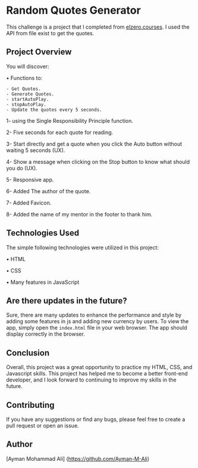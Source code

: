 # Random Quotes Generator

This challenge is a project that I completed from [elzero.courses]([https://www.elzero.courses/]). 
I used the API from file exist to get the quotes.

## Project Overview

You will discover:

•  Functions to:

    - Get Quotes.
    - Generate Quotes.
    - startAutoPlay.
    - stopAutoPlay.
    - Update the quotes every 5 seconds.


1- using the Single Responsibility Principle function.

2- Five seconds for each quote for reading.

3- Start directly and get a quote when you click the Auto button without waiting 5 seconds (UX).

4- Show a message when clicking on the Stop button to know what should you do (UX).

5- Responsive app.

6- Added The author of the quote.

7- Added Favicon.

8- Added the name of my mentor in the footer to thank him.


## Technologies Used

The simple following technologies were utilized in this project:

•  HTML

•  CSS 

•  Many features in JavaScript

## Are there updates in the future?

Sure, there are many updates to enhance the performance and style by adding some features in js and adding new currency by users. 
To view the app, simply open the `index.html` file in your web browser. The app should display correctly in the browser.

## Conclusion

Overall, this project was a great opportunity to practice my HTML, CSS, and Javascript skills.
This project has helped me to become a better front-end developer, and I look forward to continuing to improve my skills in the future.

## Contributing
If you have any suggestions or find any bugs, please feel free to create a pull request or open an issue.

## Author
[Ayman Mohammad Ali] (https://github.com/Ayman-M-Ali)
